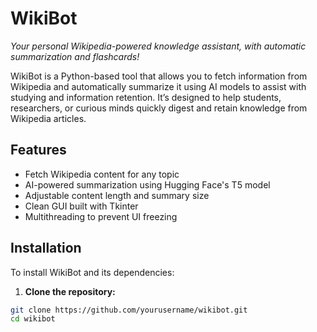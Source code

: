 

# WikiBot  
*Your personal Wikipedia-powered knowledge assistant, with automatic summarization and flashcards!*

WikiBot is a Python-based tool that allows you to fetch information from Wikipedia and automatically summarize it using AI models to assist with studying and information retention. It’s designed to help students, researchers, or curious minds quickly digest and retain knowledge from Wikipedia articles.

##  Features

- Fetch Wikipedia content for any topic
- AI-powered summarization using Hugging Face's T5 model
- Adjustable content length and summary size
- Clean GUI built with Tkinter
- Multithreading to prevent UI freezing

## Installation

To install WikiBot and its dependencies:

1. **Clone the repository:**
```bash
git clone https://github.com/yourusername/wikibot.git
cd wikibot

